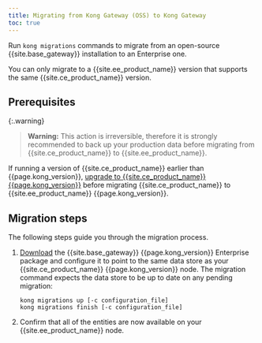 ```yaml
---
title: Migrating from Kong Gateway (OSS) to Kong Gateway
toc: true
---
```


Run `kong migrations` commands to migrate from an open-source {{site.base_gateway}} installation to an Enterprise one.

You can only migrate to a {{site.ee_product_name}} version that
supports the same {{site.ce_product_name}} version.

## Prerequisites

{:.warning}
> **Warning:** This action is irreversible, therefore it is strongly
   recommended to back up your production data before migrating from
   {{site.ce_product_name}} to {{site.ee_product_name}}.

If running a version of {{site.ce_product_name}} earlier than {{page.kong_version}},
[upgrade to {{site.ce_product_name}} {{page.kong_version}}](/gateway/{{page.kong_version}}/upgrade/) before migrating
{{site.ce_product_name}} to {{site.ee_product_name}} {{page.kong_version}}.

## Migration steps

The following steps guide you through the migration process.

1. [Download](/gateway/{{page.kong_version}}/install/) the {{site.base_gateway}}
{{page.kong_version}} Enterprise package and configure it to point to the same data store as your
{{site.ce_product_name}} {{page.kong_version}} node. The migration command expects the data store
to be up to date on any pending migration:

   ```shell
   kong migrations up [-c configuration_file]
   kong migrations finish [-c configuration_file]
   ```

2. Confirm that all of the entities are now available on your
   {{site.ee_product_name}} node.
